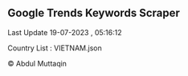 

## Google Trends Keywords Scraper 
 
Last Update 19-07-2023 , 05:16:12

Country List :
VIETNAM.json



© Abdul Muttaqin 
